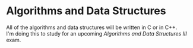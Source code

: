 # Algorithms and Data Structures
All of the algorithms and data structures will be written in C or in C++.  
I'm doing this to study for an upcoming _Algorithms and Data Structures III_ exam.
